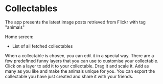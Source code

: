 # Collectables

The app presents the latest image posts retrieved from Flickr with tag "animals"

Home screen:
- List of all fetched collectables

When a collectable is chosen, you can edit it in a special way.
There are a few predefined funny layers that you can use to customise your collectable.
Click on a layer to add it to your collectable. Drag it and scale it.
Add as many as you like and make the animals unique for you.
You can export the collectable you have just created and share it with your friends.
